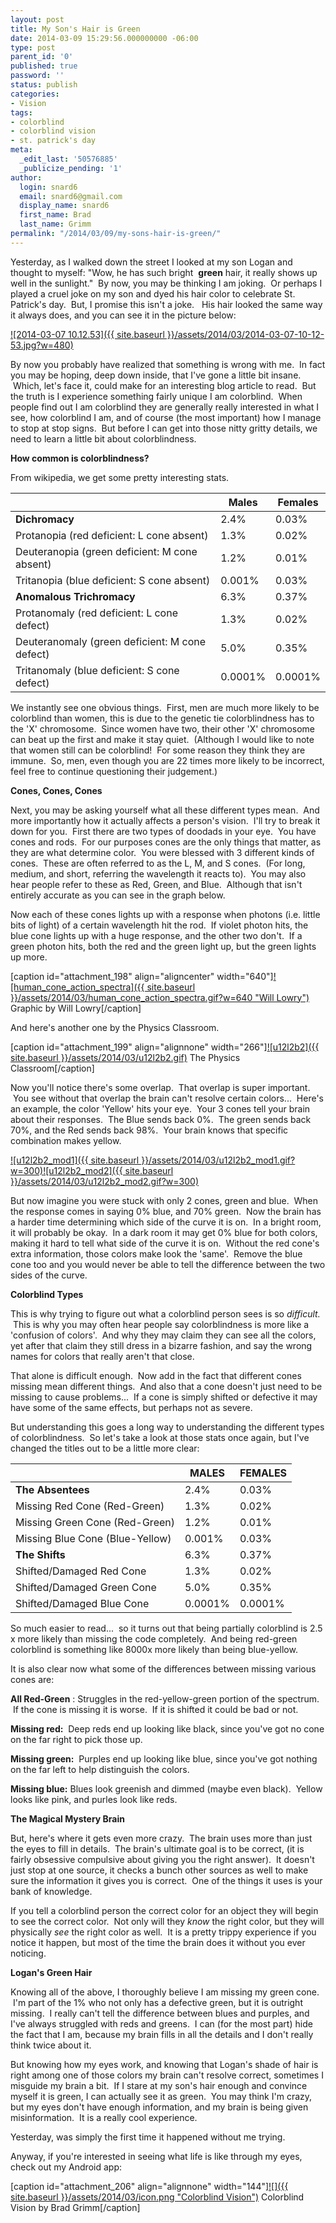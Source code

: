```yaml
---
layout: post
title: My Son's Hair is Green
date: 2014-03-09 15:29:56.000000000 -06:00
type: post
parent_id: '0'
published: true
password: ''
status: publish
categories:
- Vision
tags:
- colorblind
- colorblind vision
- st. patrick's day
meta:
  _edit_last: '50576885'
  _publicize_pending: '1'
author:
  login: snard6
  email: snard6@gmail.com
  display_name: snard6
  first_name: Brad
  last_name: Grimm
permalink: "/2014/03/09/my-sons-hair-is-green/"
---
```

Yesterday, as I walked down the street I looked at my son Logan and thought to myself: "Wow, he has such bright&nbsp; **green** hair, it really shows up well in the sunlight." &nbsp;By now, you may be thinking I am joking. &nbsp;Or perhaps I played a cruel joke on my son and dyed his hair color to celebrate St. Patrick's day. &nbsp;But, I promise this isn't a joke. &nbsp; His hair looked the same way it always does, and you can see it in the picture below:

[![2014-03-07 10.12.53]({{ site.baseurl }}/assets/2014/03/2014-03-07-10-12-53.jpg?w=480)](http://bradgrimm.files.wordpress.com/2014/03/2014-03-07-10-12-53.jpg)

By now you probably have realized that something is wrong with me. &nbsp;In fact you may be hoping, deep down inside, that I've gone a little bit insane. &nbsp;Which, let's face it, could make for an interesting blog article to read. &nbsp;But the truth is I experience something fairly unique I am colorblind. &nbsp;When people find out I am colorblind they are generally really interested in what I see, how colorblind I am, and of course (the most important) how I manage to stop at stop signs. &nbsp;But before I can get into those nitty gritty details, we need to learn a little bit about colorblindness.

**How common is colorblindness?**

From wikipedia, we get some pretty interesting stats.

| | Males | Females |
| --- | --- | --- |
| **Dichromacy** | 2.4% | 0.03% |
| Protanopia (red deficient: L cone absent) | 1.3% | 0.02% |
| Deuteranopia (green deficient: M cone absent) | 1.2% | 0.01% |
| Tritanopia (blue deficient: S cone absent) | 0.001% | 0.03% |
| **Anomalous Trichromacy** | 6.3% | 0.37% |
| Protanomaly (red deficient: L cone defect) | 1.3% | 0.02% |
| Deuteranomaly (green deficient: M cone defect) | 5.0% | 0.35% |
| Tritanomaly (blue deficient: S cone defect) | 0.0001% | 0.0001% |

We instantly see one obvious things. &nbsp;First, men are much more likely to be colorblind than women, this is due to the genetic tie colorblindness has to the 'X' chromosome. &nbsp;Since women have two, their other 'X' chromosome can beat up the first and make it stay quiet. &nbsp;(Although I would like to note that women still can be colorblind! &nbsp;For some reason they think they are immune. &nbsp;So, men, even though you are 22 times more likely to be incorrect, feel free to continue questioning their judgement.)

**Cones, Cones, Cones**

Next, you may be asking yourself what all these different types mean. &nbsp;And more importantly how it actually affects a person's vision. &nbsp;I'll try to break it down for you. &nbsp;First there are two types of doodads in your eye. &nbsp;You have cones and rods. &nbsp;For our purposes cones are the only things that matter, as they are what determine color. &nbsp;You were blessed with 3 different kinds of cones. &nbsp;These are often referred to as the L, M, and S cones. &nbsp;(For long, medium, and short, referring the wavelength it reacts to). &nbsp;You may also hear people refer to these as Red, Green, and Blue. &nbsp;Although that isn't entirely accurate as you can see in the graph below.

Now each of these cones lights up with a response when photons (i.e. little bits of light) of a certain wavelength hit the rod. &nbsp;If violet photon hits, the blue cone lights up with a huge response, and the other two don't. &nbsp;If a green photon hits, both the red and the green light up, but the green lights up more.

[caption id="attachment\_198" align="aligncenter" width="640"][![human_cone_action_spectra]({{ site.baseurl }}/assets/2014/03/human_cone_action_spectra.gif?w=640 "Will Lowry")](http://bradgrimm.files.wordpress.com/2014/03/human_cone_action_spectra.gif) Graphic by Will Lowry[/caption]

And here's another one by the Physics Classroom.

[caption id="attachment\_199" align="alignnone" width="266"][![u12l2b2]({{ site.baseurl }}/assets/2014/03/u12l2b2.gif)](http://bradgrimm.files.wordpress.com/2014/03/u12l2b2.gif) The Physics Classroom[/caption]

Now you'll notice there's some overlap. &nbsp;That overlap is super important. &nbsp;You see without that overlap the brain can't resolve certain colors... &nbsp;Here's an example, the color 'Yellow' hits your eye. &nbsp;Your 3 cones tell your brain about their responses. &nbsp;The Blue sends back 0%. &nbsp;The green sends back 70%, and the Red sends back 98%. &nbsp;Your brain knows that specific combination makes yellow.

[![u12l2b2_mod1]({{ site.baseurl }}/assets/2014/03/u12l2b2_mod1.gif?w=300)](http://bradgrimm.files.wordpress.com/2014/03/u12l2b2_mod1.gif)[![u12l2b2_mod2]({{ site.baseurl }}/assets/2014/03/u12l2b2_mod2.gif?w=300)](http://bradgrimm.files.wordpress.com/2014/03/u12l2b2_mod2.gif)

But now imagine you were stuck with only 2 cones, green and blue. &nbsp;When the response comes in saying 0% blue, and 70% green. &nbsp;Now the brain has a harder time determining which side of the curve it is on. &nbsp;In a bright room, it will probably be okay. &nbsp;In a dark room it may get 0% blue for both colors, making it hard to tell what side of the curve it is on. &nbsp;Without the red cone's extra information, those colors make look the 'same'. &nbsp;Remove the blue cone too and you would never be able to tell the difference between the two sides of the curve.

**Colorblind Types**

This is why trying to figure out what a colorblind person sees is so&nbsp;_difficult._ &nbsp;This is why you may often hear people say colorblindness is more like a 'confusion of colors'. &nbsp;And why they may claim they can see all the colors, yet after that claim they still dress in a bizarre fashion, and say the wrong names for colors that really aren't that close.

That alone is difficult enough. &nbsp;Now add in the fact that different cones missing mean different things. &nbsp;And also that a cone doesn't just need to be missing to cause problems... &nbsp;If a cone is simply shifted or defective it may have some of the same effects, but perhaps not as severe.

But understanding this goes a long way to understanding the different types of colorblindness. &nbsp;So let's take a look at those stats once again, but I've changed the titles out to be a little more clear:

| | MALES | FEMALES |
| --- | --- | --- |
| **The Absentees** | 2.4% | 0.03% |
| Missing Red Cone (Red-Green) | 1.3% | 0.02% |
| Missing Green Cone (Red-Green) | 1.2% | 0.01% |
| Missing Blue Cone (Blue-Yellow) | 0.001% | 0.03% |
| **The Shifts** | 6.3% | 0.37% |
| Shifted/Damaged Red Cone | 1.3% | 0.02% |
| Shifted/Damaged Green Cone | 5.0% | 0.35% |
| Shifted/Damaged Blue Cone | 0.0001% | 0.0001% |

So much easier to read... &nbsp;so it turns out that being partially colorblind is 2.5 x more likely than missing the code completely. &nbsp;And being red-green colorblind is something like 8000x more likely than being blue-yellow.

It is also clear now what some of the differences between missing various cones are:

**All Red-Green** : Struggles in the red-yellow-green portion of the spectrum. &nbsp;If the cone is missing it is worse. &nbsp;If it is shifted it could be bad or not.

**Missing red:** &nbsp;Deep reds end up looking like black, since you've got no cone on the far right to pick those up.

**Missing green:** &nbsp;Purples end up looking like blue, since you've got nothing on the far left to help distinguish the colors.

**Missing blue:** Blues look greenish and dimmed (maybe even black). &nbsp;Yellow looks like pink, and purles look like reds.

**The Magical Mystery Brain**

But, here's where it gets even more crazy. &nbsp;The brain uses more than just the eyes to fill in details. &nbsp;The brain's ultimate goal is to be correct, (it is fairly obsessive compulsive about giving you the right answer). &nbsp;It doesn't just stop at one source, it checks a bunch other sources as well to make sure the information it gives you is correct. &nbsp;One of the things it uses is your bank of knowledge.

If you tell a colorblind person the correct color for an object they will begin to see the correct color. &nbsp;Not only will they&nbsp;_know_ the right color, but they will physically&nbsp;_see_&nbsp;the right color as well. &nbsp;It is a pretty trippy experience if you notice it happen, but most of the time the brain does it without you ever noticing.

**Logan's Green Hair**

Knowing all of the above, I thoroughly believe I am missing my green cone. &nbsp;I'm part of the 1% who not only has a defective green, but it is outright missing. &nbsp;I really can't tell the difference between blues and purples, and I've always struggled with reds and greens. &nbsp;I can (for the most part) hide the fact that I am, because my brain fills in all the details and I don't really think twice about it.

But knowing how my eyes work, and knowing that Logan's shade of hair is right among one of those colors my brain can't resolve correct, sometimes I misguide my brain a bit. &nbsp;If I stare at my son's hair enough and convince myself it is green, I can actually see it as green. &nbsp;You may think I'm crazy, but my eyes don't have enough information, and my brain is being given misinformation. &nbsp;It is a really cool experience.

Yesterday, was simply the first time it happened without me trying.

Anyway, if you're interested in seeing what life is like through my eyes, check out my Android app:

[caption id="attachment\_206" align="alignnone" width="144"][![]({{ site.baseurl }}/assets/2014/03/icon.png "Colorblind Vision")](https://play.google.com/store/apps/details?id=com.givewaygames.colorblind_ads) Colorblind Vision by Brad Grimm[/caption]

